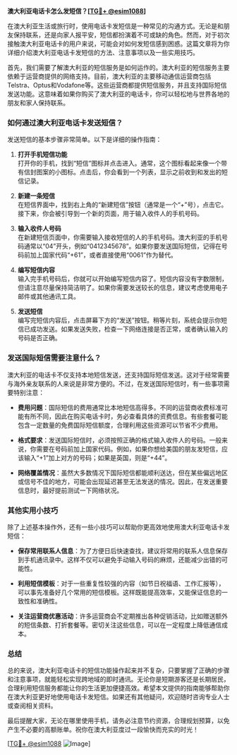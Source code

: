 **澳大利亚电话卡怎么发短信？[[TG💪+ @esim1088](https://t.me/s/esim1088)]**

在澳大利亚生活或旅行时，使用电话卡发短信是一种常见的沟通方式。无论是和朋友保持联系，还是向家人报平安，短信都扮演着不可或缺的角色。然而，对于初次接触澳大利亚电话卡的用户来说，可能会对如何发短信感到困惑。这篇文章将为你详细介绍澳大利亚电话卡发短信的方法、注意事项以及一些实用技巧。

首先，我们需要了解澳大利亚的短信服务是如何运作的。澳大利亚的短信服务主要依赖于运营商提供的网络支持。目前，澳大利亚的主要移动通信运营商包括Telstra、Optus和Vodafone等。这些运营商都提供短信服务，并且支持国际短信发送功能。这意味着如果你购买了澳大利亚的电话卡，你可以轻松地与世界各地的朋友和家人保持联系。

### **如何通过澳大利亚电话卡发送短信？**

发送短信的基本步骤非常简单。以下是详细的操作指南：

1. **打开手机短信功能**  
   打开你的手机，找到“短信”图标并点击进入。通常，这个图标看起来像一个带有信封图案的小图标。点击后，你会看到一个列表，显示之前收到和发出的短信记录。

2. **新建一条短信**  
   在短信界面中，找到右上角的“新建短信”按钮（通常是一个“+”号），点击它。接下来，你会被引导到一个新的页面，用于输入收件人的手机号码。

3. **输入收件人号码**  
   在新建短信页面中，你需要输入接收短信的人的手机号码。澳大利亚的手机号码通常以“04”开头，例如“0412345678”。如果你要发送国际短信，记得在号码前加上国家代码“+61”，或者直接使用“0061”作为替代。

4. **编写短信内容**  
   输入完手机号码后，你就可以开始编写短信内容了。短信内容没有字数限制，但请注意尽量保持简洁明了。如果你需要发送较长的信息，建议考虑使用电子邮件或其他通讯工具。

5. **发送短信**  
   编写完短信内容后，点击屏幕下方的“发送”按钮。稍等片刻，系统会提示你短信已成功发送。如果发送失败，检查一下网络连接是否正常，或者确认输入的号码是否正确。

### **发送国际短信需要注意什么？**

澳大利亚的电话卡不仅支持本地短信发送，还支持国际短信发送。这对于经常需要与海外亲友联系的人来说是非常方便的。不过，在发送国际短信时，有一些事项需要特别注意：

- **费用问题**：国际短信的费用通常比本地短信高得多。不同的运营商收费标准可能有所不同，因此在购买电话卡时，务必查看具体的资费信息。有些套餐可能包含一定数量的免费国际短信额度，合理利用这些资源可以节省不少费用。
  
- **格式要求**：发送国际短信时，必须按照正确的格式输入收件人的号码。一般来说，你需要在号码前加上国家代码。例如，如果你想给美国的朋友发短信，应该输入“+1”加上对方的号码；如果是英国，则是“+44”。

- **网络覆盖情况**：虽然大多数情况下国际短信都能顺利送达，但在某些偏远地区或信号不佳的地方，可能会出现延迟甚至无法发送的情况。因此，在发送重要信息时，最好提前测试一下网络状况。

### **其他实用小技巧**

除了上述基本操作外，还有一些小技巧可以帮助你更高效地使用澳大利亚电话卡发短信：

- **保存常用联系人信息**：为了方便日后快速查找，建议将常用的联系人信息保存到手机通讯录中。这样不仅可以避免手动输入号码的麻烦，还能减少出错的可能性。

- **利用短信模板**：对于一些重复性较强的内容（如节日祝福语、工作汇报等），可以事先准备好几个常用的短信模板。这样既能提高效率，又能保证信息的一致性和准确性。

- **关注运营商优惠活动**：许多运营商会不定期推出各种促销活动，比如赠送额外的短信条数、打折套餐等。密切关注这些信息，可以在一定程度上降低通信成本。

### **总结**

总的来说，澳大利亚电话卡的短信功能操作起来并不复杂，只要掌握了正确的步骤和注意事项，就能轻松实现跨地域的即时通讯。无论你是短期游客还是长期居民，合理利用短信服务都能让你的生活更加便捷高效。希望本文提供的指南能够帮助你在澳大利亚更好地使用电话卡发短信。如果还有其他疑问，欢迎随时咨询专业人士或查阅相关资料。

最后提醒大家，无论在哪里使用手机，请务必注意节约资源，合理规划预算，以免产生不必要的高额账单。祝你在澳大利亚度过一段愉快而充实的时光！

[[TG💪+ @esim1088](https://t.me/s/esim1088) ![Image](https://i.postimg.cc/4NQfJmqS/Snipaste-2025-05-13-00-14-12.png)]
